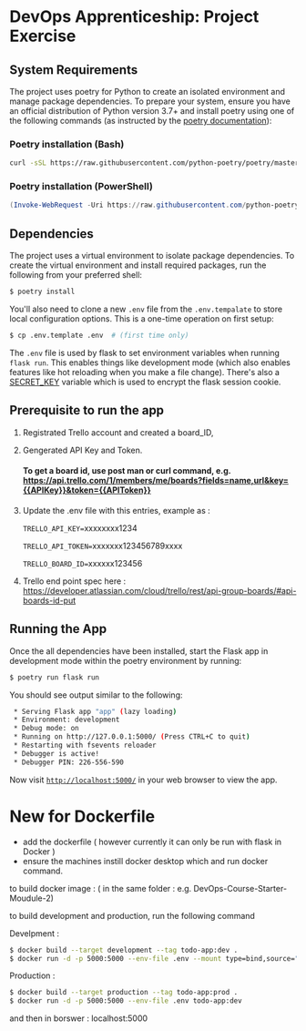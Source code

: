 

# DevOps Apprenticeship: Project Exercise





## System Requirements

The project uses poetry for Python to create an isolated environment and manage package dependencies. To prepare your system, ensure you have an official distribution of Python version 3.7+ and install poetry using one of the following commands (as instructed by the [poetry documentation](https://python-poetry.org/docs/#system-requirements)):

### Poetry installation (Bash)

```bash
curl -sSL https://raw.githubusercontent.com/python-poetry/poetry/master/get-poetry.py | python
```

### Poetry installation (PowerShell)

```powershell
(Invoke-WebRequest -Uri https://raw.githubusercontent.com/python-poetry/poetry/master/get-poetry.py -UseBasicParsing).Content | python
```

## Dependencies

The project uses a virtual environment to isolate package dependencies. To create the virtual environment and install required packages, run the following from your preferred shell:

```bash
$ poetry install
```

You'll also need to clone a new `.env` file from the `.env.tempalate` to store local configuration options. This is a one-time operation on first setup:

```bash
$ cp .env.template .env  # (first time only)
```

The `.env` file is used by flask to set environment variables when running `flask run`. This enables things like development mode (which also enables features like hot reloading when you make a file change). There's also a [SECRET_KEY](https://flask.palletsprojects.com/en/1.1.x/config/#SECRET_KEY) variable which is used to encrypt the flask session cookie.



## Prerequisite to run the app

1. Registrated Trello account and created a board_ID,
2. Gengerated API Key and Token.
   
   #### To get a board id, use post man or curl command, e.g. https://api.trello.com/1/members/me/boards?fields=name,url&key={{APIKey}}&token={{APIToken}}
3. Update the .env file with this entries, example as : 

    `TRELLO_API_KEY=`xxxxxxxx1234

    `TRELLO_API_TOKEN=`xxxxxxx123456789xxxx

    `TRELLO_BOARD_ID=`xxxxxx123456


4. Trello end point spec here : https://developer.atlassian.com/cloud/trello/rest/api-group-boards/#api-boards-id-put





## Running the App

Once the all dependencies have been installed, start the Flask app in development mode within the poetry environment by running:
```bash
$ poetry run flask run
```

You should see output similar to the following:
```bash
 * Serving Flask app "app" (lazy loading)
 * Environment: development
 * Debug mode: on
 * Running on http://127.0.0.1:5000/ (Press CTRL+C to quit)
 * Restarting with fsevents reloader
 * Debugger is active!
 * Debugger PIN: 226-556-590
```
Now visit [`http://localhost:5000/`](http://localhost:5000/) in your web browser to view the app.


New for Dockerfile
========
- add the dockerfile ( however currently it can only be run with flask in Docker )
- ensure the machines instill docker desktop which and run docker command.

to build docker image : ( in the same folder : e.g. DevOps-Course-Starter-Moudule-2)

to build development and production, run the following command 

Develpment :
```bash
$ docker build --target development --tag todo-app:dev . 
$ docker run -d -p 5000:5000 --env-file .env --mount type=bind,source="$(pwd)"/todo_app,target=/DevOpsEx5/todo_app todo-app:dev
```

Production : 
```bash
$ docker build --target production --tag todo-app:prod .
$ docker run -d -p 5000:5000 --env-file .env todo-app:dev
```
and then in borswer : localhost:5000